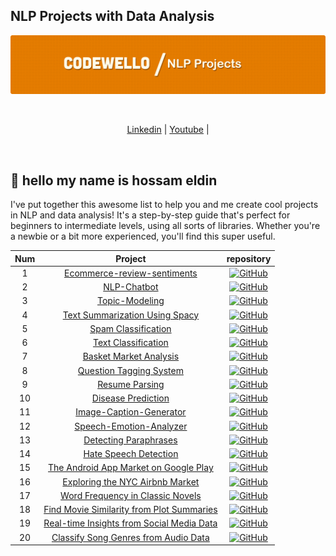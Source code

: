 ## NLP Projects with Data Analysis

<div align="center">
  <p>
    <a align="center" href="" target="_blank">
      <img
        width="850"
        src="https://raw.githubusercontent.com/HossamEldinx/NLP-Projects/main/codewello-banner.png"
      >
    </a>
  </p>
  <br>

  [Linkedin](https://www.linkedin.com/in/hossam-eldin/) | [Youtube](https://www.youtube.com/@codewello) | 


  <br>
</div>


## 👋 hello my name is hossam eldin


I've put together this awesome list to help you and me create cool projects in NLP and data analysis! It's a step-by-step guide that's perfect for beginners to intermediate levels, using all sorts of libraries. Whether you're a newbie or a bit more experienced, you'll find this super useful.


| **Num** | **Project** | **repository** |
|:----:|:------------:|:-------------------------------------------------:|
| 1 | [Ecommerce-review-sentiments](https://github.com/ninda-code/ecommerce-review-sentiments/tree/main) | [![GitHub](https://badges.aleen42.com/src/github.svg)](https://github.com/ninda-code/ecommerce-review-sentiments/tree/main) |
| 2 | [NLP-Chatbot](https://github.com/ankitamasand/nlp-chatbot) | [![GitHub](https://badges.aleen42.com/src/github.svg)](https://github.com/ankitamasand/nlp-chatbot) |
| 3 | [Topic-Modeling](https://github.com/yanhan-si/NLP-and-Topic-Modeling-on-User-Review-Dataset) | [![GitHub](https://badges.aleen42.com/src/github.svg)](https://github.com/yanhan-si/NLP-and-Topic-Modeling-on-User-Review-Dataset) |
| 4 | [Text Summarization Using Spacy](https://github.com/sainivarsha97/spacy-Tutorial/tree/master) | [![GitHub](https://badges.aleen42.com/src/github.svg)](https://github.com/sainivarsha97/spacy-Tutorial/tree/master) |
| 5 | [Spam Classification](https://github.com/manulthanura/Spam-Classification-using-NLP) | [![GitHub](https://badges.aleen42.com/src/github.svg)](https://github.com/manulthanura/Spam-Classification-using-NLP) |
| 6 | [Text Classification](https://github.com/Idilismiguzel/NLP-with-Python/blob/master/Text-Classification.ipynb) | [![GitHub](https://badges.aleen42.com/src/github.svg)](https://github.com/Idilismiguzel/NLP-with-Python/blob/master/Text-Classification.ipynb) |
| 7| [Basket Market Analysis ](https://github.com/limchiahooi/market-basket-analysis) | [![GitHub](https://badges.aleen42.com/src/github.svg)](https://github.com/limchiahooi/market-basket-analysis) |
| 8 | [Question Tagging System](https://github.com/kushagra2103/Auto-Tagging-System) | [![GitHub](https://badges.aleen42.com/src/github.svg)](https://github.com/kushagra2103/Auto-Tagging-System) |
| 9 | [Resume Parsing](https://github.com/anshulmahajan01/NLP/blob/master/Resume%20Parsing%20.ipynb) | [![GitHub](https://badges.aleen42.com/src/github.svg)](https://github.com/anshulmahajan01/NLP/blob/master/Resume%20Parsing%20.ipynb) |
| 10 | [Disease Prediction](https://github.com/anujdutt9/Disease-Prediction-from-Symptoms) | [![GitHub](https://badges.aleen42.com/src/github.svg)](https://github.com/anujdutt9/Disease-Prediction-from-Symptoms) |
| 11 | [Image-Caption-Generator](https://github.com/MiteshPuthran/Image-Caption-Generator/tree/master) | [![GitHub](https://badges.aleen42.com/src/github.svg)](https://github.com/MiteshPuthran/Image-Caption-Generator/tree/master) |
| 12 | [Speech-Emotion-Analyzer](https://github.com/MiteshPuthran/Speech-Emotion-Analyzer) | [![GitHub](https://badges.aleen42.com/src/github.svg)](https://github.com/MiteshPuthran/Speech-Emotion-Analyzer) |
| 13 | [Detecting Paraphrases](https://github.com/wasiahmad/paraphrase_identification) | [![GitHub](https://badges.aleen42.com/src/github.svg)](https://github.com/wasiahmad/paraphrase_identification) |
| 14 | [Hate Speech Detection](https://github.com/NakulLakhotia/Hate-Speech-Detection-in-Social-Media-using-Python/blob/master/final_customization.ipynb) | [![GitHub](https://badges.aleen42.com/src/github.svg)](https://github.com/NakulLakhotia/Hate-Speech-Detection-in-Social-Media-using-Python/blob/master/final_customization.ipynb) |
| 15 | [ The Android App Market on Google Play ](https://github.com/HossamEldinx/NLP-Projects/tree/main/Android%20Apps%20Google%20Play) | [![GitHub](https://badges.aleen42.com/src/github.svg)](https://github.com/HossamEldinx/NLP-Projects/tree/main/Android%20Apps%20Google%20Play) |
| 16 | [Exploring the NYC Airbnb Market](https://github.com/HossamEldinx/NLP-Projects/tree/main/Nyc%20Airbnb) | [![GitHub](https://badges.aleen42.com/src/github.svg)](https://github.com/HossamEldinx/NLP-Projects/tree/main/Nyc%20Airbnb) |
| 17 | [Word Frequency in Classic Novels](https://github.com/HossamEldinx/NLP-Projects/tree/main/Word%20Frequency%20in%20Classic%20Novels) | [![GitHub](https://badges.aleen42.com/src/github.svg)](https://github.com/HossamEldinx/NLP-Projects/tree/main/Word%20Frequency%20in%20Classic%20Novels) |
| 18 | [Find  Movie Similarity from Plot Summaries](https://github.com/mrbarkis/DataCamp_projects/tree/master/Find%20Movie%20Similarity%20from%20Plot%20Summaries) | [![GitHub](https://badges.aleen42.com/src/github.svg)](https://github.com/mrbarkis/DataCamp_projects/tree/master/Find%20Movie%20Similarity%20from%20Plot%20Summaries) |
| 19 | [Real-time Insights from Social Media Data](https://github.com/mrbarkis/DataCamp_projects/tree/master/Real-time%20Insights%20from%20Social%20Media%20Data) | [![GitHub](https://badges.aleen42.com/src/github.svg)](https://github.com/mrbarkis/DataCamp_projects/tree/master/Real-time%20Insights%20from%20Social%20Media%20Data) |
| 20 | [Classify Song Genres from Audio Data](https://github.com/kayveen/Classify-Song-Genres-from-Audio-Data) | [![GitHub](https://badges.aleen42.com/src/github.svg)](https://github.com/kayveen/Classify-Song-Genres-from-Audio-Data) |




